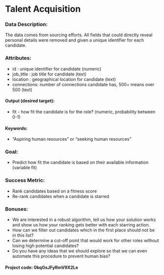 # Talent Acquisition 

### Data Description:

The data comes from sourcing efforts. All fields that could directly reveal personal details were removed and given a unique identifier for each candidate. 

### Attributes:

- id : unique identifier for candidate (numeric)
- job_title : job title for candidate (text)
- location : geographical location for candidate (text)
- connections: number of connections candidate has, 500+ means over 500 (text)

#### Output (desired target):

- fit - how fit the candidate is for the role? (numeric, probability between 0-1)

#### Keywords: 

- “Aspiring human resources” or “seeking human resources”

### Goal:

- Predict how fit the candidate is based on their available information (variable fit)

### Success Metric:

- Rank candidates based on a fitness score
- Re-rank candidates when a candidate is starred

### Bonuses:

- We are interested in a robust algorithm, tell us how your solution works and show us how your ranking gets better with each starring action.
- How can we filter out candidates which in the first place should not be in this list?
- Can we determine a cut-off point that would work for other roles without losing high potential candidates?
- Do you have any ideas that we should explore so that we can even automate this procedure to prevent human bias?

#### Project code: 0kqGsJFyRmV9X2Le
